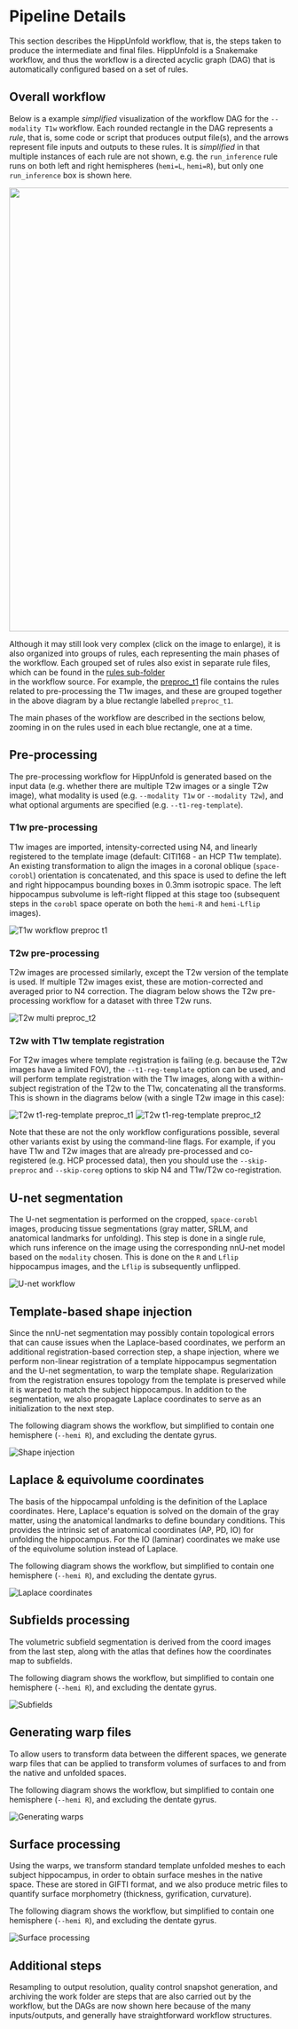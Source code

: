 # Pipeline Details


This section describes the HippUnfold workflow, that is, 
the steps taken to produce the intermediate and final files.
HippUnfold is a Snakemake workflow, and thus the workflow is a 
 directed acyclic graph (DAG) that is automatically configured based
on a set of rules. 

## Overall workflow

Below is a example *simplified* visualization of the workflow DAG
for the `--modality T1w` workflow.  Each rounded rectangle in the DAG 
represents a *rule*, that is, some code or script that produces 
output file(s), and the arrows represent file inputs and outputs to these 
rules.  It is *simplified* in that multiple 
instances of each rule are not shown, e.g. the `run_inference` rule 
runs on both left and right hemispheres (`hemi=L`, `hemi=R`),
but only one `run_inference` box is shown here.  

<img src="../../hippunfold/dags/out_rulegraph/T1w.svg" width="800px">

Although it may still look very complex (click on the image to 
enlarge), it is also  organized into groups of rules, 
each representing the main phases of the workflow. Each
grouped set of rules also exist in separate rule files,
 which can be found in
 the [rules sub-folder](http://github.com/khanlab/hippunfold/tree/master/hippunfold/workflow/rules)  
in the workflow source. For example, the [preproc_t1](http://github.com/khanlab/hippunfold/tree/master/hippunfold/workflow/rules/preproc_t1.smk)  file contains the rules related to pre-processing the T1w images, and these are 
grouped together in the above diagram by a blue rectangle labelled `preproc_t1`. 


The main phases of the workflow are described in the sections below, zooming in
on the rules used in each blue rectangle, one at a time.


## Pre-processing

The pre-processing workflow for HippUnfold is generated based on the input data (e.g. whether 
there are multiple T2w images or a single T2w image), what modality is used
 (e.g. `--modality T1w` or `--modality T2w`), and what optional arguments are
 specified (e.g. `--t1-reg-template`). 

### T1w pre-processing

T1w images are imported, intensity-corrected using N4, and linearly registered 
to the template image (default: CITI168 - an HCP T1w template). An existing transformation to 
align the images in a coronal oblique (`space-corobl`) orientation is concatenated, and 
this space is used to define the left and right hippocampus bounding boxes in 0.3mm isotropic space. The left 
hippocampus subvolume is left-right flipped at this stage too (subsequent steps in the `corobl` space operate
on both the `hemi-R` and `hemi-Lflip` images).

![T1w workflow preproc t1](../../hippunfold/dags/out_dag/T1w.preproc_t1.svg)


### T2w pre-processing

T2w images are processed similarly, except the T2w version of the template is used. If multiple T2w images
exist, these are motion-corrected and averaged prior to N4 correction. The diagram below shows the T2w pre-
processing workflow for a dataset with three T2w runs.

![T2w multi preproc_t2](../../hippunfold/dags/out_dag/T2w_multi.preproc_t2.svg)

### T2w with T1w template registration

For T2w images where template registration is failing (e.g. because the T2w images have a limited FOV),
the `--t1-reg-template` option can be used, and will perform template registration with the T1w images, along with 
a within-subject registration of the T2w to the T1w, concatenating all the transforms. This is shown in the diagrams below (with a single T2w image in this case):

![T2w t1-reg-template preproc_t1](../../hippunfold/dags/out_dag/T2w_t1-reg-template.preproc_t1.svg)
![T2w t1-reg-template preproc_t2](../../hippunfold/dags/out_dag/T2w_t1-reg-template.preproc_t2.svg)

Note that these are not the only workflow configurations possible, several other variants exist by using the command-line flags. For example, if you have T1w and T2w images that are already pre-processed and co-registered (e.g. HCP processed data), then you should use the `--skip-preproc` and `--skip-coreg` options to skip N4 and T1w/T2w co-registration.

## U-net segmentation

The U-net segmentation is performed on the cropped, `space-corobl` images, producing tissue segmentations (gray matter, SRLM, and anatomical landmarks for unfolding). This step is done in a single rule, which runs inference on the image using the corresponding
nnU-net model based on the `modality` chosen. This is done on the `R` and `Lflip` hippocampus images, and the `Lflip` is subsequently unflipped. 

![U-net workflow](../../hippunfold/dags/out_dag/T1w.nnunet.svg)


## Template-based shape injection

Since the nnU-net segmentation may possibly contain topological errors that can cause issues when the Laplace-based coordinates, we perform an additional registration-based correction step, a shape injection, where we perform non-linear registration of a template hippocampus segmentation and the U-net segmentation, to warp the template shape. Regularization from the registration ensures topology from the template is preserved while it is warped to match the subject hippocampus. In addition to the segmentation, we also propagate Laplace coordinates to serve as an initialization to the next step.

The following diagram shows the workflow, but simplified to contain one hemisphere (`--hemi R`), and excluding the dentate gyrus.

![Shape injection](../../hippunfold/dags/out_dag/T1w_hemi-R_hipponly.shape_inject.svg)


## Laplace & equivolume coordinates

The basis of the hippocampal unfolding is the definition of the Laplace coordinates. Here, Laplace's equation is solved on the domain of the gray matter, using the anatomical landmarks to define boundary conditions. This provides the intrinsic set of anatomical coordinates (AP, PD, IO) for unfolding the hippocampus. For the IO (laminar) coordinates we make use of the equivolume solution instead of Laplace.

The following diagram shows the workflow, but simplified to contain one hemisphere (`--hemi R`), and excluding the dentate gyrus.

![Laplace coordinates](../../hippunfold/dags/out_dag/T1w_hemi-R_hipponly.autotop.svg)

## Subfields processing

The volumetric subfield segmentation is derived from the coord images from the last step, along with the atlas that defines how the coordinates map to subfields. 

The following diagram shows the workflow, but simplified to contain one hemisphere (`--hemi R`), and excluding the dentate gyrus.

![Subfields](../../hippunfold/dags/out_dag/T1w_hemi-R_hipponly.subfields.svg)


## Generating warp files

To allow users to transform data between the different spaces, we generate warp files that can be applied to transform volumes of surfaces to and from the native and unfolded spaces.

The following diagram shows the workflow, but simplified to contain one hemisphere (`--hemi R`), and excluding the dentate gyrus.

![Generating warps](../../hippunfold/dags/out_dag/T1w_hemi-R_hipponly.warps.svg)

## Surface processing

Using the warps, we transform standard template unfolded meshes to each subject hippocampus, in order to obtain surface meshes in the native space. These are stored in GIFTI format, and we also produce metric files to quantify surface morphometry (thickness, gyrification, curvature).  

The following diagram shows the workflow, but simplified to contain one hemisphere (`--hemi R`), and excluding the dentate gyrus.

![Surface processing](../../hippunfold/dags/out_dag/T1w_hemi-R_hipponly.gifti.svg)


## Additional steps

Resampling to output resolution, quality control snapshot generation, and archiving the work folder are steps 
that are also carried out by the workflow, but the DAGs are now shown here because of the many inputs/outputs, and 
generally have straightforward workflow structures.





